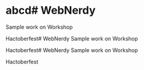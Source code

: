# abcd# WebNerdy
Sample work on Workshop


Hactoberfest# WebNerdy
Sample work on Workshop


Hactoberfest# WebNerdy
Sample work on Workshop


Hactoberfest

